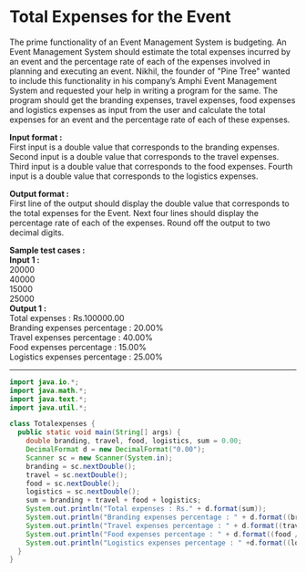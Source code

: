 # Total Expenses for the Event

The prime functionality of an Event Management System is budgeting. An Event Management System should estimate the total expenses incurred by an event and the percentage rate of each of the expenses involved in planning and executing an event. Nikhil, the founder of "Pine Tree" wanted to include this functionality in his company’s Amphi Event Management System and requested your help in writing a program for the same.
The program should get the branding expenses, travel expenses, food expenses and logistics expenses as input from the user and calculate the total expenses for an event and the percentage rate of each of these expenses.

**Input format :** <br>
First input is a double value that corresponds to the branding expenses.
Second input is a double value that corresponds to the travel expenses.
Third input is a double value that corresponds to the food expenses.
Fourth input is a double value that corresponds to the logistics expenses.

**Output format :** <br>
First line of the output should display the double value that corresponds to the total expenses for the Event.
Next four lines should display the percentage rate of each of the expenses.
Round off the output to two decimal digits.

**Sample test cases :**<br>
**Input 1 :**<br>
20000<br>
40000<br>
15000<br>
25000<br>
**Output 1 :**<br>
Total expenses : Rs.100000.00<br>
Branding expenses percentage : 20.00%<br>
Travel expenses percentage : 40.00%<br>
Food expenses percentage : 15.00%<br>
Logistics expenses percentage : 25.00%

-------------------------------------------------------------------------------------------------------------------------------------------------------------------
```java
import java.io.*;
import java.math.*;
import java.text.*;
import java.util.*;

class Totalexpenses {
  public static void main(String[] args) {
    double branding, travel, food, logistics, sum = 0.00;
    DecimalFormat d = new DecimalFormat("0.00");
    Scanner sc = new Scanner(System.in);
    branding = sc.nextDouble();
    travel = sc.nextDouble();
    food = sc.nextDouble();
    logistics = sc.nextDouble();
    sum = branding + travel + food + logistics;
    System.out.println("Total expenses : Rs." + d.format(sum));
    System.out.println("Branding expenses percentage : " + d.format((branding / sum) * 100) + "%");
    System.out.println("Travel expenses percentage : " + d.format((travel / sum) * 100) + "%");
    System.out.println("Food expenses percentage : " + d.format((food / sum) * 100) + "%");
    System.out.println("Logistics expenses percentage : " +d.format((logistics / sum) * 100) +"%");
  }
}

```
